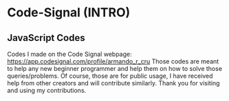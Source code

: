 # Code-Signal (INTRO)
## JavaScript Codes
Codes I made on the Code Signal webpage: https://app.codesignal.com/profile/armando_r_cru
Those codes are meant to help any new beginner programmer and help them on how to solve those queries/problems.
Of course, those are for public usage, I have received help from other creators and will contribute similarly.
Thank you for visiting and using my contributions.
